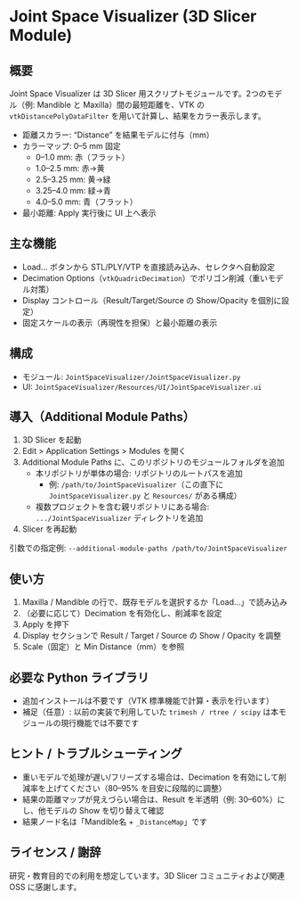 # Joint Space Visualizer (3D Slicer Module)

## 概要

Joint Space Visualizer は 3D Slicer 用スクリプトモジュールです。2つのモデル（例: Mandible と Maxilla）間の最短距離を、VTK の `vtkDistancePolyDataFilter` を用いて計算し、結果をカラー表示します。

- 距離スカラー: “Distance” を結果モデルに付与（mm）
- カラーマップ: 0–5 mm 固定
  - 0–1.0 mm: 赤（フラット）
  - 1.0–2.5 mm: 赤→黄
  - 2.5–3.25 mm: 黄→緑
  - 3.25–4.0 mm: 緑→青
  - 4.0–5.0 mm: 青（フラット）
- 最小距離: Apply 実行後に UI 上へ表示

## 主な機能

- Load… ボタンから STL/PLY/VTP を直接読み込み、セレクタへ自動設定
- Decimation Options（`vtkQuadricDecimation`）でポリゴン削減（重いモデル対策）
- Display コントロール（Result/Target/Source の Show/Opacity を個別に設定）
- 固定スケールの表示（再現性を担保）と最小距離の表示

## 構成

- モジュール: `JointSpaceVisualizer/JointSpaceVisualizer.py`
- UI: `JointSpaceVisualizer/Resources/UI/JointSpaceVisualizer.ui`

## 導入（Additional Module Paths）

1. 3D Slicer を起動
2. Edit > Application Settings > Modules を開く
3. Additional Module Paths に、このリポジトリのモジュールフォルダを追加
   - 本リポジトリが単体の場合: リポジトリのルートパスを追加
     - 例: `/path/to/JointSpaceVisualizer`（この直下に `JointSpaceVisualizer.py` と `Resources/` がある構成）
   - 複数プロジェクトを含む親リポジトリにある場合: `.../JointSpaceVisualizer` ディレクトリを追加
4. Slicer を再起動

引数での指定例: `--additional-module-paths /path/to/JointSpaceVisualizer`

## 使い方

1. Maxilla / Mandible の行で、既存モデルを選択するか「Load…」で読み込み
2. （必要に応じて）Decimation を有効化し、削減率を設定
3. Apply を押下
4. Display セクションで Result / Target / Source の Show / Opacity を調整
5. Scale（固定）と Min Distance（mm）を参照

## 必要な Python ライブラリ

- 追加インストールは不要です（VTK 標準機能で計算・表示を行います）
- 補足（任意）: 以前の実装で利用していた `trimesh / rtree / scipy` は本モジュールの現行機能では不要です

## ヒント / トラブルシューティング

- 重いモデルで処理が遅い/フリーズする場合は、Decimation を有効にして削減率を上げてください（80–95% を目安に段階的に調整）
- 結果の距離マップが見えづらい場合は、Result を半透明（例: 30–60%）にし、他モデルの Show を切り替えて確認
- 結果ノード名は「Mandible名 + `_DistanceMap`」です

## ライセンス / 謝辞

研究・教育目的での利用を想定しています。3D Slicer コミュニティおよび関連 OSS に感謝します。
